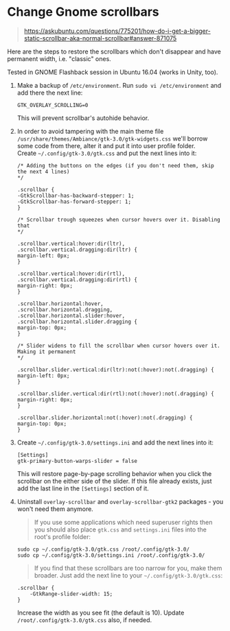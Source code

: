 # Change Gnome scrollbars

>https://askubuntu.com/questions/775201/how-do-i-get-a-bigger-static-scrollbar-aka-normal-scrollbar#answer-871075

Here are the steps to restore the scrollbars which don't disappear and have permanent width, i.e. "classic" ones.

Tested in GNOME Flashback session in Ubuntu 16.04 (works in Unity, too).

1. Make a backup of `/etc/environment`. Run `sudo vi /etc/environment` and add there the next line:
    ```
    GTK_OVERLAY_SCROLLING=0
    ```
    This will prevent scrollbar's autohide behavior.

1. In order to avoid tampering with the main theme file `/usr/share/themes/Ambiance/gtk-3.0/gtk-widgets.css` we'll borrow some code from there, alter it and put it into user profile folder.  
    Create `~/.config/gtk-3.0/gtk.css` and put the next lines into it:
    ```
    /* Adding the buttons on the edges (if you don't need them, skip the next 4 lines)
    */
    
    .scrollbar {
    -GtkScrollbar-has-backward-stepper: 1;
    -GtkScrollbar-has-forward-stepper: 1;
    }
    
    /* Scrollbar trough squeezes when cursor hovers over it. Disabling that
    */
    
    .scrollbar.vertical:hover:dir(ltr),
    .scrollbar.vertical.dragging:dir(ltr) {
    margin-left: 0px;
    }
    
    .scrollbar.vertical:hover:dir(rtl),
    .scrollbar.vertical.dragging:dir(rtl) {
    margin-right: 0px;
    }
    
    .scrollbar.horizontal:hover,
    .scrollbar.horizontal.dragging,
    .scrollbar.horizontal.slider:hover,
    .scrollbar.horizontal.slider.dragging {
    margin-top: 0px;
    }
    
    /* Slider widens to fill the scrollbar when cursor hovers over it. Making it permanent
    */
    
    .scrollbar.slider.vertical:dir(ltr):not(:hover):not(.dragging) {
    margin-left: 0px;
    }
    
    .scrollbar.slider.vertical:dir(rtl):not(:hover):not(.dragging) {
    margin-right: 0px;
    }
    
    .scrollbar.slider.horizontal:not(:hover):not(.dragging) {
    margin-top: 0px;
    }
    ```
1. Create `~/.config/gtk-3.0/settings.ini` and add the next lines into it:
    ```
    [Settings]
    gtk-primary-button-warps-slider = false
    ```
    This will restore page-by-page scrolling behavior when you click the scrollbar on the either side of the slider. If this file already exists, just add the last line in the `[Settings]` section of it.
1. Uninstall `overlay-scrollbar` and `overlay-scrollbar-gtk2` packages - you won't need them anymore.
    >If you use some applications which need superuser rights then you should also place `gtk.css` and `settings.ini` files into the root's profile folder:
    ```
    sudo cp ~/.config/gtk-3.0/gtk.css /root/.config/gtk-3.0/
    sudo cp ~/.config/gtk-3.0/settings.ini /root/.config/gtk-3.0/
    ```
    >If you find that these scrollbars are too narrow for you, make them broader. Just add the next line to your `~/.config/gtk-3.0/gtk.css`:
    ```
    .scrollbar {
        -GtkRange-slider-width: 15;
    }
    ```
    Increase the width as you see fit (the default is 10). Update `/root/.config/gtk-3.0/gtk.css` also, if needed.
